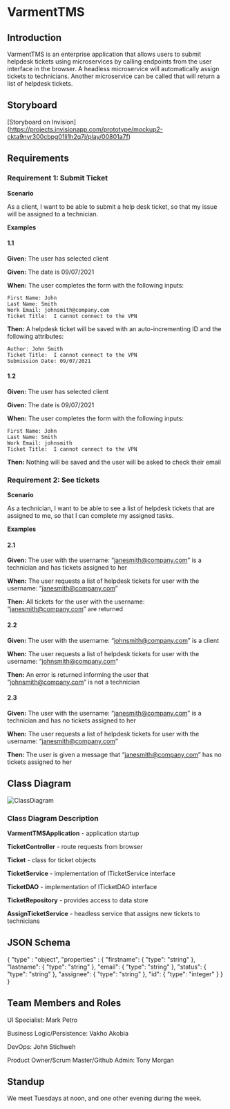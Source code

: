 # VarmentTMS

## Introduction

VarmentTMS is an enterprise application that allows users to submit helpdesk tickets using microservices by calling endpoints from the user interface in the browser. 
A headless microservice will automatically assign tickets to technicians. Another microservice can be called that will return a list of helpdesk tickets.

## Storyboard

[Storyboard on Invision] (https://projects.invisionapp.com/prototype/mockup2-ckta9nyr300cbpg01li1h2q7j/play/00801a7f)

## Requirements

### Requirement 1: Submit Ticket

**Scenario**

As a client, I want to be able to submit a help desk ticket, so that my issue will be assigned to a technician.

**Examples**

#### 1.1

**Given:** The user has selected client 

**Given:** The date is 09/07/2021

**When:** The user completes the form with the following inputs:

    First Name: John
    Last Name: Smith
    Work Email: johnsmith@company.com
    Ticket Title:  I cannot connect to the VPN

**Then:**  A helpdesk ticket will be saved with an auto-incrementing ID and the following attributes:

    Author: John Smith
    Ticket Title:  I cannot connect to the VPN
    Submission Date: 09/07/2021

#### 1.2

**Given:** The user has selected client 

**Given:** The date is 09/07/2021

**When:** The user completes the form with the following inputs: 

    First Name: John
    Last Name: Smith
    Work Email: johnsmith
    Ticket Title:  I cannot connect to the VPN
    
**Then:** Nothing will be saved and the user will be asked to check their email


### Requirement 2: See tickets

**Scenario**

As a technician, I want to be able to see a list of helpdesk tickets that are assigned to me, so that I can complete my assigned tasks.

**Examples**

#### 2.1

**Given:** The user with the username: “janesmith@company.com” is a technician and has tickets assigned to her

**When:** The user requests a list of helpdesk tickets for user with the username: “janesmith@company.com”

**Then:** All tickets for the user with the username: “janesmith@company.com” are returned

#### 2.2

**Given:** The user with the username: “johnsmith@company.com” is a client

**When:** The user requests a list of helpdesk tickets for user with the username: “johnsmith@company.com”

**Then:** An error is returned informing the user that “johnsmith@company.com” is not a technician

#### 2.3

**Given:** The user with the username: “janesmith@company.com” is a technician and has no tickets assigned to her

**When:** The user requests a list of helpdesk tickets for user with the username: “janesmith@company.com”

**Then:** The user is given a message that “janesmith@company.com” has no tickets assigned to her


## Class Diagram

![ClassDiagram](https://user-images.githubusercontent.com/18401408/132529714-e145069c-2609-40b5-bb7b-fde0dfa46099.png)

### Class Diagram Description

**VarmentTMSApplication** - application startup

**TicketController** - route requests from browser

**Ticket** - class for ticket objects

**TicketService** - implementation of ITicketService interface

**TicketDAO** - implementation of ITicketDAO interface

**TicketRepository** - provides access to data store

**AssignTicketService** - headless service that assigns new tickets to technicians

## JSON Schema

{
  "type" : "object",
  "properties" : {
	  "firstname": {
		"type": "string"
	  },
	  "lastname": {
		"type": "string"
	  },
	  "email": {
		"type": "string"
	  },
	  "status": {
		"type": "string"
	  },
	  "assignee": {
		"type": "string"
	  },
	  "id": {
		"type": "integer"
	  }
  }
}

## Team Members and Roles

UI Specialist: Mark Petro

Business Logic/Persistence: Vakho Akobia

DevOps: John Stichweh

Product Owner/Scrum Master/Github Admin: Tony Morgan

## Standup 

We meet Tuesdays at noon, and one other evening during the week.
